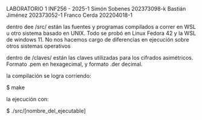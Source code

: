 LABORATORIO 1 INF256 - 2025-1
Simón Sobenes   202373098-k
Bastián Jiménez 202373052-1
Franco Cerda    202204018-1

dentro dee /src/ están las fuentes y programas compilados a correr en WSL u otro sistema basado en UNIX.
Todo se probó en Linux Fedora 42 y la WSL de windows 11. No nos hacemos cargo de diferencias en ejecución sobre otros sistemas operativos

dentro de /claves/ están las claves utilizadas para los cifrados asimétricos. Formato .pem en hexagecimal, y formato .der decimal.

la compilación se logra corriendo:

$ make

la ejecución con:

$ ./src/[nombre_del_ejecutable]
